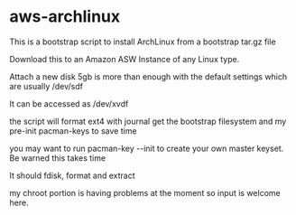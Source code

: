# aws-archlinux

This is a bootstrap script to install ArchLinux from a bootstrap tar.gz file

Download this to an Amazon ASW Instance of any Linux type.

Attach a new disk 5gb is more than enough with the default settings which are usually /dev/sdf

It can be accessed as /dev/xvdf

the script will format ext4 with journal get the bootstrap filesystem and my pre-init pacman-keys to save time

you may want to run pacman-key --init to create your own master keyset. Be warned this takes time

It should fdisk, format and extract

my chroot portion is having problems at the moment so input is welcome here. 

